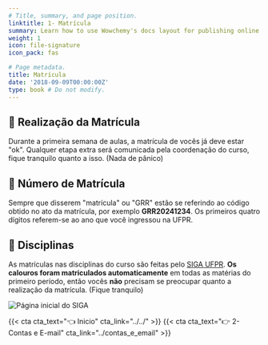 ```yaml
---
# Title, summary, and page position.
linktitle: 1- Matrícula
summary: Learn how to use Wowchemy's docs layout for publishing online courses, software documentation, and tutorials.
weight: 1
icon: file-signature
icon_pack: fas

# Page metadata.
title: Matrícula
date: '2018-09-09T00:00:00Z'
type: book # Do not modify.
---
```


## 📝 Realização da Matrícula

Durante a primeira semana de aulas, a matrícula de vocês já deve estar "ok". Qualquer etapa extra será comunicada pela coordenação do curso, fique tranquilo quanto a isso. (Nada de pânico)


## 📑 Número de Matrícula

Sempre que disserem "matrícula" ou "GRR" estão se referindo ao código obtido no ato da matrícula, por exemplo **GRR20241234**. Os primeiros quatro dígitos referem-se ao ano que você ingressou na UFPR.


## 📒 Disciplinas 

As matrículas nas disciplinas do curso são feitas pelo [SIGA UFPR](https://www.prppg.ufpr.br/siga/). **Os calouros foram matriculados automaticamente** em todas as matérias do primeiro período, então vocês **não** precisam se preocupar quanto a realização da matrícula. (Fique tranquilo)

![Página inicial do SIGA](https://siga.ufpr.br/portal/wp-content/uploads/2020/06/tela-prograd.png)


{{< cta cta_text="👈 Inicio" cta_link="../../" >}}
{{< cta cta_text="👉 2- Contas e E-mail" cta_link="../contas_e_email" >}}
